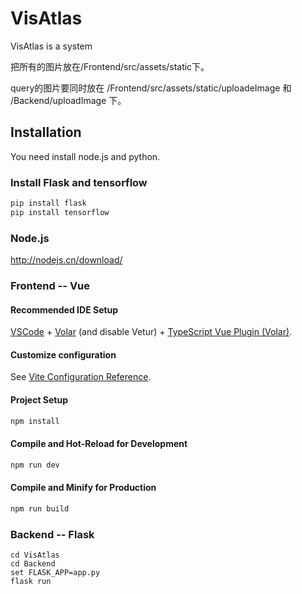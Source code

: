 <!--
 * @Author: Qing Shi
 * @LastEditTime: 2022-04-28 23:11:29
 * @Knowledge: 
 * @Description: 
 * @Attention: 
-->
# VisAtlas

VisAtlas is a system 

把所有的图片放在/Frontend/src/assets/static下。

query的图片要同时放在 /Frontend/src/assets/static/uploadeImage 和 /Backend/uploadImage 下。


## Installation
You need install node.js and python.
### Install Flask and tensorflow
```sh
pip install flask
pip install tensorflow
```

### Node.js
http://nodejs.cn/download/

### Frontend -- Vue


#### Recommended IDE Setup

[VSCode](https://code.visualstudio.com/) + [Volar](https://marketplace.visualstudio.com/items?itemName=johnsoncodehk.volar) (and disable Vetur) + [TypeScript Vue Plugin (Volar)](https://marketplace.visualstudio.com/items?itemName=johnsoncodehk.vscode-typescript-vue-plugin).

#### Customize configuration

See [Vite Configuration Reference](https://vitejs.dev/config/).

#### Project Setup

```sh
npm install
```

#### Compile and Hot-Reload for Development

```sh
npm run dev
```

#### Compile and Minify for Production

```sh
npm run build
```


### Backend -- Flask
```
cd VisAtlas
cd Backend
set FLASK_APP=app.py
flask run
```
